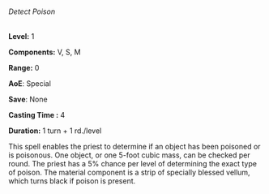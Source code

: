 ###### Detect Poison

**Level:** 1

**Components:** V, S, M

**Range:** 0

**AoE**: Special

**Save**: None

**Casting Time :** 4

**Duration:** 1 turn + 1 rd./level

This spell enables the priest to determine if an object has been poisoned or is poisonous. One object, or one 5-foot cubic mass, can be checked per round. The priest has a 5% chance per level of determining the exact type of poison. The material component is a strip of specially blessed vellum, which turns black if poison is present.